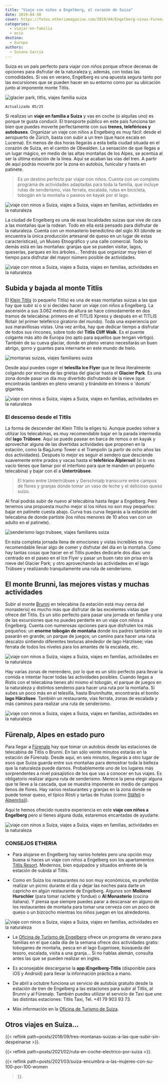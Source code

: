 ```yaml
---
title: "Viaje con niños a Engelberg, el corazón de Suiza"
date: 2019-04-30
cover: https://fotos.etheriamagazine.com/2019/04/Engelberg-ninas-Furenalp.jpg
categories: 
  - viajar-en-familia
  - ocio
destino: 
  - Europa
authors: 
  - Susana García
---
```


Suiza es un país perfecto para viajar con niños porque ofrece decenas de opciones para 
disfrutar de la naturaleza y, además, con todas las comodidades. Si vas en verano, 
Engelberg es una apuesta segura tanto por las excursiones que se pueden hacer en su 
entorno como por su ubicación junto al imponente monte Titlis. 

![glacier park, titlis, viajes familia suiza](https://fotos.etheriamagazine.com/2019/04/Engelberg-titlis-ice-flyer.jpg "Vistas desde el telesilla Ice Flyer que te lleva en el Titlis hasta el Glacier Park. © Laura Fernández")

```
Actualizado 05/25
```

Si realizas un **viaje en familia a Suiza** y vas en coche (o alquilas uno) es porque te 
gusta conducir. El transporte público en este país funciona tan bien que puedes moverte 
perfectamente con sus **trenes, teleféricos y autobuses**. Organizar un viaje con niños 
a Engelberg es muy fácil: desde el aeropuerto de Zúrich, basta con subir a un tren (que 
hace escala en Lucerna). En menos de dos horas llegarás a esta bella ciudad situada en 
el corazón de Suiza, en el cantón de Obwalden. La sensación de que llegas a un lugar 
mágico, en medio de las altas montañas de los Alpes, se acentúa al ser la última 
estación de la línea. Aquí se acaban las vías del tren. A partir de aquí podrás moverte 
por la zona en autobús, funicular y hasta en patinete. 

> Es un destino perfecto par viajar con niños. Cuenta con un completo programa de 
> actividades adaptadas para toda la familia, que incluye rutas de senderismo, vías 
> ferrata, escalada, rutas en bicicleta, tobogán en la montaña o paseos en kayak por el 
> lago. 

![viaje con ninos a Suiza, viajes a Suiza, viajes en familias, actividades en la naturaleza](https://fotos.etheriamagazine.com/2019/04/Engelberg-actividades.jpg "Senderismo en Fürenalp y actividad de la O.T. de Engelberg para niños en el parque Robinson en Grotzenwäldli. © Laura Fernández")

La ciudad de Engelberg es una de esas localidades suizas que vive de cara a las montañas 
que la rodean. Todo en ella está pensado para disfrutar de la naturaleza. Cuenta con un 
monasterio benedictino del siglo XII (donde se encuentra la única producción artesanal 
de queso en un lugar de estas características), un Museo Etnográfico y una calle 
comercial. Todo lo demás está en las montañas: granjas que se pueden visitar, lagos, 
queserías, parques en los árboles... Tendrás que organizar muy bien el tiempo para 
disfrutar del mayor número posible de actividades. 

![viaje con ninos a Suiza, viajes a Suiza, viajes en familias, actividades en la naturaleza](https://fotos.etheriamagazine.com/2019/04/Engelberg-panoramica.jpg "Panorámica de Engelberg y sus montañas. © Peter Wormstetter")

## Subida y bajada al monte Titlis

El [Klein Titlis](https://www.titlis.ch/en?c=1) (o pequeño Titlis) es una de esas 
montañas suizas a las que hay que subir sí o sí si decides hacer un viaje con niños a 
Engelberg. La ascensión a sus 3.062 metros de altura se hace cómodamente en dos tramos 
de telecabina: primero en el TITLIS Xpress y después en el TITLIS Rotair (el primer 
teleférico giratorio del mundo). Toda una experiencia por sus maravillosas vistas. Una 
vez arriba, hay que dedicar tiempo a disfrutar de todos sus rincones, sobre todo del 
**Titlis Cliff Walk**. Es el puente colgante más alto de Europa (no apto para aquellos 
que tengan vértigo). También de su cueva glaciar, donde en pleno verano necesitarás un 
buen abrigo, gorro y guantes para internarte en este mundo de hielo. 

![montanas suizas, viajes familiares suiza](https://fotos.etheriamagazine.com/2018/09/Suiza-puente-Titlis-e1554368044890.jpg "El puente Titlis Cliff Walk, en el Klein Titlis. © Oscar Nenander/swiss-image.ch")

Desde aquí puedes coger el **telesilla Ice Flyer** que te lleva literalmente colgando 
por encima de las grietas del glaciar hasta el **Glacier Park**. Es una zona donde pasar 
un día muy divertido disfrutando de la nieve (que encontrarás también en pleno verano) y 
tirándote en trineos o 'donuts' gigantes. 

![viaje con ninos a Suiza, viajes a Suiza, viajes en familias, actividades en la naturaleza](https://fotos.etheriamagazine.com/2019/04/Engelberg-snow-park-titlis.jpg "Trineos en julio en el Glacier Park, en el monte Titlis. © Laura Fernández")

### El descenso desde el Titlis

La forma de descender del Klein Titlis la eliges tú. Aunque puedes volver a utilizar los 
telecabinas, es muy recomendable bajar en la parada intermedia del **lago Trübsee**. 
Aquí se puede pasear en barca de remos o en kayak y aprovechar alguna de las divertidas 
actividades que proponen en la estación, como la BagJump Tower o el Trampolín (a partir 
de ocho años las dos actividades). Después lo mejor es seguir el sendero que desciende 
suavemente entre prados y vacas hasta el **teleférico Älplerseil** (si lo ves vacío 
tienes que llamar por el interfono para que te manden un pequeño telecabina) y bajar con 
él a **Untertrübsee**. 

> El tramo entre Untertrübsee y Gerschnialp transcurre entre campos de flores y granjas 
> donde tomar un vaso de leche y el delicioso queso suizo. 

Al final podrás subir de nuevo al telecabina hasta llegar a Engelberg. Pero tenemos una 
propuesta mucho mejor si los niños no son muy pequeños: bajar en patinete cuesta abajo. 
Curva tras curva llegarás a la estación del telecabina de donde partiste (los niños 
menores de 10 años van con un adulto en el patinete). 

![senderismo lago trubsee, viajes familiares suiza](https://fotos.etheriamagazine.com/2019/04/Engelberg-titlis-senderismo.jpg "Ruta de senderismo desde el lago Trübsee. © Laura Fernández")

En esta completa jornada llena de emociones y vistas increíbles es muy recomendable 
llevar algo de comer y disfrutar del día en la montaña. Como hay tantas cosas que hacer 
en el Titlis puedes dedicarle dos días: uno centrado en el paseo en el Ice Flyer y pasar 
un buen rato sin prisa en la nieve del Glacier Park; y otro aprovechando las actividades 
en el lago Trübsee y realizando tranquilamente una ruta de senderismo. 

## El monte Brunni, las mejores vistas y muchas actividades

Subir al monte [Brunni](http://www.brunni.ch/en) en telecabina (la estación está muy 
cerca del monasterio) es mucho más que disfrutar de las excelentes vistas que ofrece del 
Titlis. Es un sitio perfecto para pasar una jornada en familia y una de las excursiones 
que no puedes perderte en un viaje con niños a Engelberg. Cuenta con numerosas opciones 
para que disfruten los más pequeños: un **enorme tobogán de montaña** donde los padres 
también se lo pasarán en grande; un parque de juegos; un camino para hacer una ruta 
descalzo sintiendo diferentes texturas alrededor de lago Härzlisee; vías ferrata de 
todos los niveles para los amantes de la escalada, etc. 

![viaje con ninos a Suiza, viajes a Suiza, viajes en familias, actividades en la naturaleza](https://fotos.etheriamagazine.com/2019/04/Engelberg-tobogan.jpg "Tobogán en el monte Brunni. © Cristina Monllor")

Hay varias zonas de merendero, por lo que es un sitio perfecto para llevar la comida e 
intentar hacer todas las actividades posibles. Cuando llegas a Ristis con el telecabina 
tienes ahí mismo el tobogán, el parque de juegos en la naturaleza y distintos senderos 
para hacer una ruta por la montaña. Si subes un poco más en el telesilla, hasta 
Brunnihutte, encontrarás el bonito **lago Härzlisee**. También un restaurante, vías 
ferrata, zonas de escalada y más caminos para realizar una ruta de senderismo. 

![viaje con ninos a Suiza, viajes a Suiza, viajes en familias, actividades en la naturaleza](https://fotos.etheriamagazine.com/2019/04/Engelberg-paseo-descalza.jpg "Paseo para realizar descalzo alrededor del lago Härzlisee. © Laura Fernández")

## Fürenalp, Alpes en estado puro

Para llegar a [Fürenalp](https://www.fuerenalp.ch/en/summer/) hay que tomar un autobús 
desde las estaciones de telecabina de Titlis o Brunni. En tan sólo veinte minutos 
estarás en la estación de Fürenalp. Desde aquí, en seis minutos, llegarás a otro lugar 
de esos que Suiza guarda entre sus montañas para demostrar toda la belleza que la 
naturaleza puede darnos. Probablemente uno de los lugares más sorprendentes a nivel 
paisajístico de los que vas a conocer en tus viajes. Es obligatorio realizar alguna ruta 
de senderismo. Merece la pena elegir alguna que te lleve a la cascada, que se muestra 
imponente en medio de campos llenos de flores. Hay varios restaurantes y granjas en la 
zona donde se puede tomar queso, el típico Rösti y tartas de frutas (como 
[Stäfeli](https://www.staefeli.ch) o [Alpenrösli](http://www.alpenroesli-engelberg.ch)). 

Aquí te hemos ofrecido nuestra experiencia en este **viaje con niños a Engelberg** pero 
si tienes alguna duda, estaremos encantadas de ayudarte. 

![viaje con ninos a Suiza, viajes a Suiza, viajes en familias, actividades en la naturaleza](https://fotos.etheriamagazine.com/2019/04/Engelberg-Furenalp-parque-juegos.jpg "Parque de juegos en Fürenalp. © Laura Fernández")

### CONSEJOS ETHERIA

- Para alojarse en Engelberg hay varios hoteles pero una opción muy buena si haces un 
viaje con niños a Engelberg son los apartamentos [Titlis 
Resort](https://www.titlisresort.ch/en?c=1). Modernos, bien equipados y situados 
enfrente de la estación de subida al Titlis. 

- Como en Suiza los restaurantes no son muy económicos, es preferible realizar un picnic 
durante el día y dejar las noches para darte un capricho en algún restaurante de 
Engelberg. Algunos son **Molkerei Hurschler** (para tomar raclette y fondue) o **Al 
Monasterio** (cocina italiana). Y piensa que siempre puedes parar a descansar en alguno 
de los restaurantes de montaña para tomar una cerveza con un poco de queso o un bizcocho 
mientras los niños juegan en los alrededores. 

![viaje con ninos a Suiza, viajes a Suiza, viajes en familias, actividades en la naturaleza](https://fotos.etheriamagazine.com/2019/04/Engelberg-cerveza.jpg "Cerveza en la montaña. © Cristina Monllor")

- La [Oficina de Turismo de Engelberg](https://www.engelberg.ch/en/) ofrece un programa 
de verano para familias en el que cada día de la semana ofrece dos actividades gratis: 
toboganes de montaña, pesca en el lago Eugenisee, búsqueda del tesoro, escalada, visita 
a una granja… Si no hablas alemán, consulta antes las que se pueden realizar en inglés. 

- Es aconsejable descargarse la **app iEngelberg-Titlis** (disponible para iOS y 
Android) para llevar la información práctica a mano. 

- De abril a octubre funciona un servicio de autobús gratuito desde la estación de tren 
de Engelberg a las estaciones para subir al Titlis, al Brunni y al Fürenalp. También 
puedes utilizar el servicio de Taxi que une las distintas estaciones: Titlis Taxi, Tel. 
+41 79 903 93 73. 

- Más información en la [Oficina de Turismo de 
Suiza](https://www.myswitzerland.com/es/engelberg.html). 

## Otros viajes en Suiza...

{{< reflink path=posts/2018/09/tres-montanas-suizas-a-las-que-subir-sin-despeinarse >}}. 

{{< reflink path=posts/2021/02/ruta-en-coche-electrico-por-suiza >}}. 

{{< reflink path=posts/2021/03/suiza-encumbra-a-las-mujeres-con-su-100-por-100-women 
>}}.
